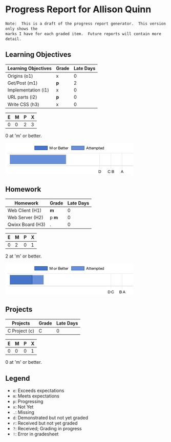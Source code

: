 # Progress Report for Allison Quinn
    Note:  This is a draft of the progress report generator.  This version only shows the
    marks I have for each graded item.  Future reports will contain more detail.
## Learning Objectives
|Learning Objectives|Grade|Late Days|
|------|-------|-------|
|Origins (o1)|x|0|
|Get/Post (m1)|**p**|2|
|Implementation (i1)|x|0|
|URL parts (i2)|**p**|0|
|Write CSS (h3)|x|0|

|E|M|P|X|
|------|-------|-------|-------|
|0|0|2|3|

0 at 'm' or better.

![Learning Objectives](LearningObjectives.png)

## Homework
|Homework|Grade|Late Days|
|------|-------|-------|
|Web Client (H1)|**m**|0|
|Web Server (H2)|p **m**|0|
|Qwixx Board (H3)|.|0|

|E|M|P|X|
|------|-------|-------|-------|
|0|2|0|1|

2 at 'm' or better.

![Homework](Homework.png)

## Projects
|Projects|Grade|Late Days|
|------|-------|-------|
|C Project (c)|C|0|

|E|M|P|X|
|------|-------|-------|-------|
|0|0|0|1|

0 at 'm' or better.


## Legend 
* `e`: Exceeds expectations
* `m`: Meets expectations
* `p`: Progressing
* `x`: Not Yet
* `.`: Missing
* `d`: Demonstrated but not yet graded
* `r`: Received but not yet graded
* `?`: Received; Grading in progress
* `!`: Error in gradesheet
